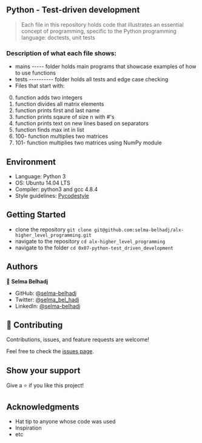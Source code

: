 
## Python - Test-driven development
> Each file in this repository holds code that illustrates an essential concept of programming,
> specific to the Python programming language:
> doctests, unit tests

### Description of what each file shows:
* mains ----- folder holds main programs that showcase examples of how to use functions
* tests ---------- folder holds all tests and edge case checking
* Files that start with:
0. function adds two integers
2. function divides all matrix elements
3. function prints first and last name
4. function prints sqaure of size n with #'s
5. function prints text on new lines based on separators
6. function finds max int in list
100. 100- function multiplies two matrices
101. 101- function multiplies two matrices using NumPy module


## Environment
* Language: Python 3
* OS: Ubuntu 14.04 LTS
* Compiler: python3 and gcc 4.8.4
* Style guidelines: [Pycodestyle](https://pypi.org/project/pycodestyle/) 

## Getting Started
- clone the repository
`git clone git@github.com:selma-belhadj/alx-higher_level_programming.git`
- navigate to the repository
`cd alx-higher_level_programming`
- navigate to the folder
`cd 0x07-python-test_driven_development`

## Authors
👤 **Selma Belhadj**

- GitHub: [@selma-belhadj](https://github.com/selma-belhadj)
- Twitter: [@selma_bel_hadj](https://twitter.com/selma_bel_hadj)
- LinkedIn: [@selma-belhadj](https://www.linkedin.com/in/selma-belhadj/)

## 🤝 Contributing

Contributions, issues, and feature requests are welcome!

Feel free to check the [issues page](https://github.com/selma-belhadj/alx-higher_level_programming/issues).

## Show your support

Give a ⭐️ if you like this project!

## Acknowledgments
- Hat tip to anyone whose code was used
- Inspiration
- etc